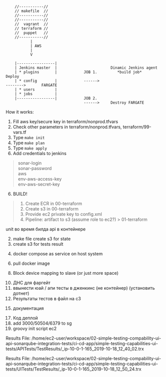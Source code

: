 
        //-----------//
        // makefile  //
        //-----------//
        //-----------//
        //  vagrant  //
        // terraform //
        //  puppet   //
        //-----------//
               | 
               | AWS
               | 
               V
            
        |-----------------|
        | Jenkins master  |                        Dinamic Jenkins agent                               
        | * plugins       |            JOB 1.         *build job*                    Deploy       
        | * config        |            ------>                                       -------->       FARGATE
        | * users         |
        | * jobs          |
        |-----------------|            JOB 2.
                                       ------>     Destroy FARGATE


How it works:
1. Fill aws key/secure key in  terraform/nonprod.tfvars
2. Check other parameters in terraform/nonprod.tfvars, terraform/99-vars.tf
2. Type `make init`
3. Type `make plan`
4. Type `make apply`
5. Add credentials to jenkins
> sonar-login<br/>
> sonar-password<br/>
> aws<br/>
> env-aws-access-key<br/>
> env-aws-secret-key<br/>
6. BUILD! 



> 1. Create ECR in 00-terraform<br/>
> 2. Create s3 in 00-terraform<br/>
> 3. Provide ec2 private key to config.xml <br/>
> 4. Pipeline: artifact to s3 (assume role to ec2?) > 01-terraform<br/>


unit во время билда
api в контейнере


<!-- 1. make file create ecr -->
2. make file create s3 for state
3. create s3 for tests result
<!-- 3. make file docker build && push to ecr (means JENKINS) -->
4. docker compose as service on host system
<!-- 5. attach role to instance -->
6. pull docker image
<!-- 7. кондишон исполнения нул ресурса -->
8. Block device mapping to slave (or just more space)
<!-- 9. тригерить один за одним паййплайны -->
10. ДНС для фаргейт
11. ввынести юай / апи тесты в дженкинс (не контейнер) (установить дотнет)
12. Результаты тестов в файл на с3
<!-- 13. в косоле дженкинса тоже все логи -->
<!-- 14. одну кнопку -->
15. документация
<!-- 16. сонаркуб -->
<!-- 19. сонаркуб в пайплайн -->
17. Код деплой
18. add 3000/50504/6379 to sg
19. groovy init script ec2


Results File: /home/ec2-user/workspace/02-simple-testing-compability-ui-api-sonarqube-integration-tests/ci-cd-app/simple-testing-capabilities-ui-tests/APITests/TestResults/_ip-10-0-1-165_2019-10-18_12_40_02.trx

Results File: /home/ec2-user/workspace/02-simple-testing-compability-ui-api-sonarqube-integration-tests/ci-cd-app/simple-testing-capabilities-ui-tests/UITests/TestResults/_ip-10-0-1-165_2019-10-18_12_50_24.trx